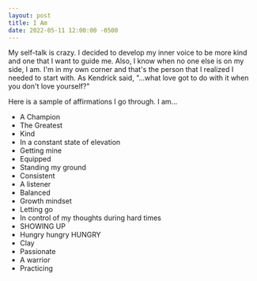```yaml
---
layout: post
title: I Am
date: 2022-05-11 12:00:00 -0500
---
```


My self-talk is crazy.
I decided to develop my inner voice to be more kind and one that I want to guide me.
Also, I know when no one else is on my side, I am.
I'm in my own corner and that's the person that I realized I needed to start with.
As Kendrick said, "...what love got to do with it when you don't love yourself?"

Here is a sample of affirmations I go through. I am...

- A Champion
- The Greatest
- Kind
- In a constant state of elevation
- Getting mine
- Equipped
- Standing my ground 
- Consistent 
- A listener 
- Balanced 
- Growth mindset 
- Letting go
- In control of my thoughts during hard times
- SHOWING UP
- Hungry hungry HUNGRY
- Clay
- Passionate 
- A warrior
- Practicing
